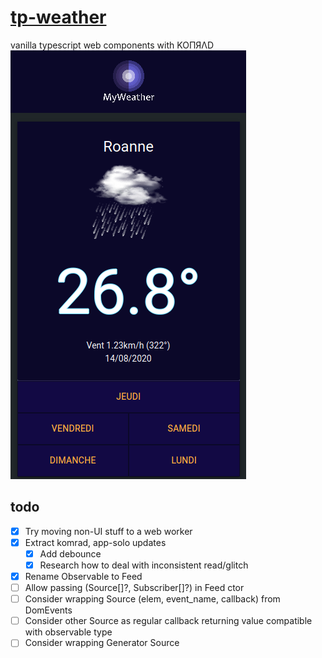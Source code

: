 # [tp-weather](https://pozorfluo.github.io/tp-weather/index.html)

vanilla typescript web components with KOПЯΛD  
![screencap_00](resources/images/screencap_00.png)

## todo

- [x] Try moving non-UI stuff to a web worker
- [x] Extract komrad, app-solo updates
  - [x] Add debounce
  - [x] Research how to deal with inconsistent read/glitch
- [x] Rename Observable to Feed
- [ ] Allow passing (Source[]?, Subscriber[]?) in Feed ctor
- [ ] Consider wrapping Source (elem, event_name, callback) from DomEvents
- [ ] Consider other Source as regular callback returning value compatible
      with observable type
- [ ] Consider wrapping Generator Source